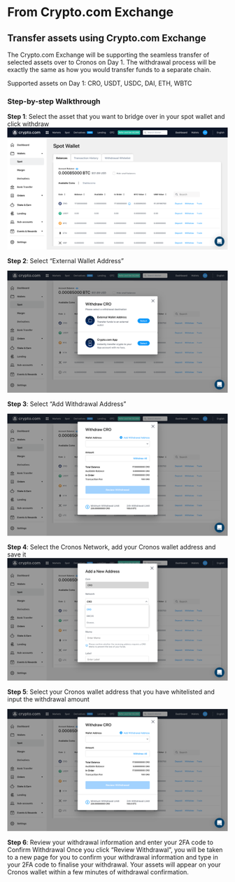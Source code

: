 # From Crypto.com Exchange

## Transfer assets using Crypto.com Exchange

The Crypto.com Exchange will be supporting the seamless transfer of selected assets over to Cronos on Day 1. The withdrawal process will be exactly the same as how you would transfer funds to a separate chain.

Supported assets on Day 1: CRO, USDT, USDC, DAI, ETH, WBTC

### Step-by-step Walkthrough

**Step 1**: Select the asset that you want to bridge over in your spot wallet and click withdraw ![centered image](../../docs/bridge/assets/cdcex1.png)

**Step 2**: Select “External Wallet Address”

&#x20;![centered image](../../docs/bridge/assets/cdcex2.png)

**Step 3**: Select “Add Withdrawal Address”

&#x20;![centered image](../../docs/bridge/assets/cdcex3.png)

**Step 4**: Select the Cronos Network, add your Cronos wallet address and save it ![centered image](../../docs/bridge/assets/cdcex4.png)

**Step 5**: Select your Cronos wallet address that you have whitelisted and input the withdrawal amount

&#x20;![centered image](../../docs/bridge/assets/cdcex5.png)

**Step 6**: Review your withdrawal information and enter your 2FA code to Confirm Withdrawal Once you click “Review Withdrawal”, you will be taken to a new page for you to confirm your withdrawal information and type in your 2FA code to finalise your withdrawal. Your assets will appear on your Cronos wallet within a few minutes of withdrawal confirmation.

